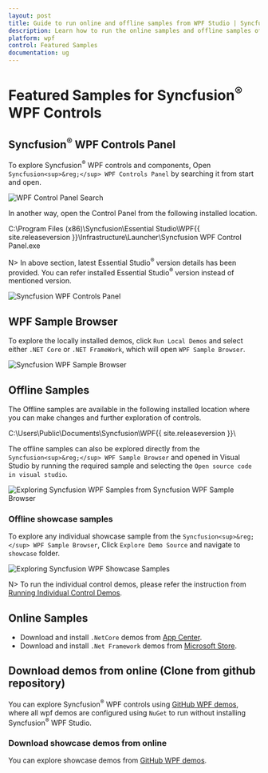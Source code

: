 ```yaml
---
layout: post
title: Guide to run online and offline samples from WPF Studio | Syncfusion
description: Learn how to run the online samples and offline samples of Syncfusion<sup>&reg;</sup> Essential Studio<sup>&reg;</sup> WPF controls and components.
platform: wpf
control: Featured Samples
documentation: ug
---
```


# Featured Samples for Syncfusion<sup>&reg;</sup> WPF Controls

## Syncfusion<sup>&reg;</sup> WPF Controls Panel

To explore Syncfusion<sup>&reg;</sup> WPF controls and components, Open `Syncfusion<sup>&reg;</sup> WPF Controls Panel` by searching it from start and open. 

![WPF Control Panel Search](Guidetorunthesamples_images/wpf-control-panel-search.png)

In another way, open the Control Panel from the following installed location.

C:\Program Files (x86)\Syncfusion\Essential Studio\WPF\{{ site.releaseversion }}\Infrastructure\Launcher\Syncfusion WPF Control Panel.exe

N> In above section, latest Essential Studio<sup>&reg;</sup> version details has been provided. You can refer installed Essential Studio<sup>&reg;</sup> version instead of mentioned version.

![Syncfusion WPF Controls Panel](Guidetorunthesamples_images/syncfusion-wpf-controls-panel.PNG)

## WPF Sample Browser

To explore the locally installed demos, click `Run Local Demos` and select either `.NET Core` or `.NET FrameWork`, which will open `WPF Sample Browser`.

![Syncfusion WPF Sample Browser](Guidetorunthesamples_images/syncfusion-wpf-sample-browser.PNG)

## Offline Samples

The Offline samples are available in the following installed location where you can make changes and further exploration of controls.

C:\Users\Public\Documents\Syncfusion\WPF\{{ site.releaseversion }}\

The offline samples can also be explored directly from the `Syncfusion<sup>&reg;</sup> WPF Sample Browser` and opened in Visual Studio by running the required sample and selecting the `Open source code in visual studio`.

![Exploring Syncfusion WPF Samples from Syncfusion WPF Sample Browser](Guidetorunthesamples_images/Exploring-syncfusion-wpf-Showcase-sample-from-SB.PNG)

### Offline showcase samples

To explore any individual showcase sample from the `Syncfusion<sup>&reg;</sup> WPF Sample Browser`, Click `Explore Demo Source` and navigate to `showcase` folder.

![Exploring Syncfusion WPF Showcase Samples](Guidetorunthesamples_images/Exploring-syncfusion-wpf-Showcase-sample.PNG)

N> To run the individual control demos, please refer the instruction from [Running Individual Control Demos](https://github.com/syncfusion/wpf-demos#running-individual-control-demos). 

## Online Samples

* Download and install `.NetCore` demos from [App Center](https://install.appcenter.ms/orgs/syncfusion-demos/apps/wpf-demos/distribution_groups/release).
* Download and install `.Net Framework` demos from [Microsoft Store](https://www.microsoft.com/en-us/p/syncfusion-wpf-controls-examples/9n99kdhrff6g?activetab=pivot:overviewtab).

## Download demos from online (Clone from github repository)

You can explore Syncfusion<sup>&reg;</sup> WPF controls using [GitHub WPF demos](https://github.com/syncfusion/wpf-demos), where all wpf demos are configured using `NuGet` to run without installing Syncfusion<sup>&reg;</sup> WPF Studio.

### Download showcase demos from online

You can explore showcase demos from [GitHub WPF demos](https://github.com/syncfusion/wpf-demos/tree/master/showcase).
